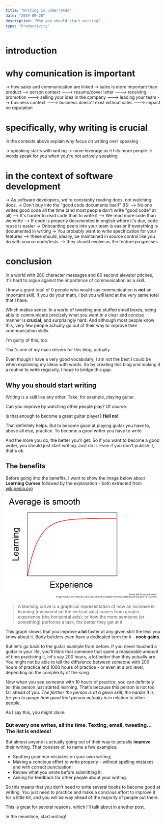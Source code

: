 ```yaml
---
title: "Writing is underrated"
date: "2019-09-28"
description: "Why you should start writing"
type: "Productivity"
---
```


# introduction

# why comunication is important

-> how sales and communication are linked
-> sales is more important than product
--> person context
---> resume/cover letter
---> receiving promotion
---> selling your idea in the company
---> leading your team
--> business context
---> business doesn't exist without sales
---> impact on reputation

# specifically, why writing is crucial

in the contexts above explain why focus on writing over speaking

-> speaking starts with writing
-> more leverage as it hits more people
-> words speak for you when you're not actively speaking

# in the context of software development

-> As software developers, we're constantly reading docs, not watching docs.
-> Don't buy into the "good code documents itself" BS:
--> No one writes good code all the time (and most people don't write "good code" at all)
--> It's harder to read code than to write it
--> We read more code than we write
--> If code is properly documented in english where it's due, code reuse is easier
-> Onboarding peers into your team is easier if everything is documented in writing
-> You probably want to write specification for your features
--> these should, ideally, be maintained in source control like you do with source code/tests
--> they should evolve as the feature progresses

# conclusion

In a world with 280 character messages and 60 second elevator pitches, it's hard to argue against the importance of communication as a skill.

I know a grant total of 0 people who would say communication is **not** an important skill. If you do your math, I bet you will land at the very same total that I have.

Which makes sense. In a world of tweeting and stuffed email boxes, being able to communicate precisely what you want in a clear and concise manner is **crucial**, and surprisingly hard. And although most people know this, very few people actually go out of their way to improve their communication skills.

I'm guilty of this, too.

That's one of my main drivers for this blog, actually.

Even though I have a very good vocabulary, I am not the best I could be when explaining my ideas with words. So by creating this blog and making it a routine to write regularly, I hope to bridge this gap.

## Why you should start writing

Writing is a skill like any other. Take, for example, playing guitar.

Can you improve by watching other people play? Of course.

Is that enough to become a great guitar player? **Hell no!**

That definitely helps. But to become good at playing guitar you have to, above all else, practice. To become a good writer you have to write.

And the more you do, the better you'll get. So if you want to become a good writer, you should just start writing. Just do it. Even if you don't publish it, that's ok.

## The benefits

Before going into the benefits, I want to show the image below about **Learning Curves** followed by the explanation - both extracted from [wikipedia.org](https://en.wikipedia.org/wiki/Learning_curve)

![Image of the learning curve graph](./learning-curve-graph.png)

> A learning curve is a graphical representation of how an increase in learning (measured on the vertical axis) comes from greater experience (the horizontal axis); or how the more someone (or something) performs a task, the better they get at it

This graph shows that you improve **a lot** faster at any given skill the less you know about it. Body builders even have a dedicated term for it - **noob gains**.

But let's go back to the guitar example from before. If you never touched a guitar in your life, you'll think that someone that spent a reasonable amount of time practicing it, let's say 200 hours, a lot better than they actually are. You might not be able to tell the difference between someone with 200 hours of practice and 1000 hours of practice - or even at a pro level, depending on the complexity of the song.

Now when you see someone with 10 hours of practice, you can definitely tell this person just started learning. That's because this person is not too far ahead of you. _The farther the person is at a given skill, the harder it is for you to gauge how good that person actually is_ in relation to other people.

As I say this, you might claim:

### But every one writes, all the time. Texting, email, tweeting... The list is endless!

But almost anyone is actually going out of their way to actually **improve** their writing. That consists of, to name a few examples:

- Spotting grammar mistakes on your own writing;
- Making a concious effort to write properly - without spelling mistakes and with correct punctuation;
- Review what you wrote before submitting it;
- Asking for feedback for other people about your writing.

So this means that you don't need to write several books to become good at writing. You just need to practice and make a concious effort to improve it for a little bit, and you will be way ahead of the majority of people out there.

This is great for several reasons, which I'll talk about in another post.

In the meantime, start writing!
